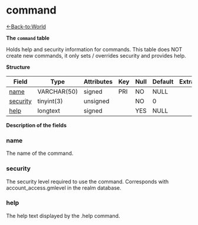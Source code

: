 # command

[<-Back-to:World](database-world.md)

**The `command` table**

Holds help and security information for commands. This table does NOT create new commands, it only sets / overrides security and provides help.

**Structure**

| Field         | Type        | Attributes | Key | Null | Default | Extra | Comment |
|---------------|-------------|------------|-----|------|---------|-------|---------|
| [name][1]     | VARCHAR(50) | signed     | PRI | NO   | NULL    |       |         |
| [security][2] | tinyint(3)  | unsigned   |     | NO   | 0       |       |         |
| [help][3]     | longtext    | signed     |     | YES  | NULL    |       |         |

[1]: #name
[2]: #security
[3]: #help

**Description of the fields**

### name

The name of the command.

### security

The security level required to use the command. Corresponds with account_access.gmlevel in the realm database.

### help

The help text displayed by the .help command.
